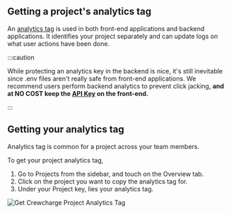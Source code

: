 
## Getting a project's analytics tag

An [analytics tag](/integration/Analytics%20Tag) is used in both front-end applications and backend applications.
It identifies your project separately and can update logs on what user actions have been done.

:::caution

While protecting an analytics key in the backend is nice, it's still inevitable since .env files aren't really safe from front-end applications.
We recommend users perform backend analytics to prevent click jacking, **and at NO COST keep the [API Key](/integration/API%20Key) on the front-end.**

:::

## Getting your analytics tag

Analytics tag is common for a project across your team members.

To get your project analytics tag,

1. Go to Projects from the sidebar, and touch on the Overview tab.
2. Click on the project you want to copy the analytics tag for.
3. Under your Project key, lies your analytics tag. 


![Get Crewcharge Project Analytics Tag](https://i.imgur.com/M0h1bOl.png)
